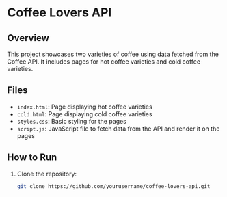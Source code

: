 # Coffee Lovers API

## Overview

This project showcases two varieties of coffee using data fetched from the Coffee API. It includes pages for hot coffee varieties and cold coffee varieties.

## Files

- `index.html`: Page displaying hot coffee varieties
- `cold.html`: Page displaying cold coffee varieties
- `styles.css`: Basic styling for the pages
- `script.js`: JavaScript file to fetch data from the API and render it on the pages

## How to Run

1. Clone the repository:
   ```bash
   git clone https://github.com/yourusername/coffee-lovers-api.git
